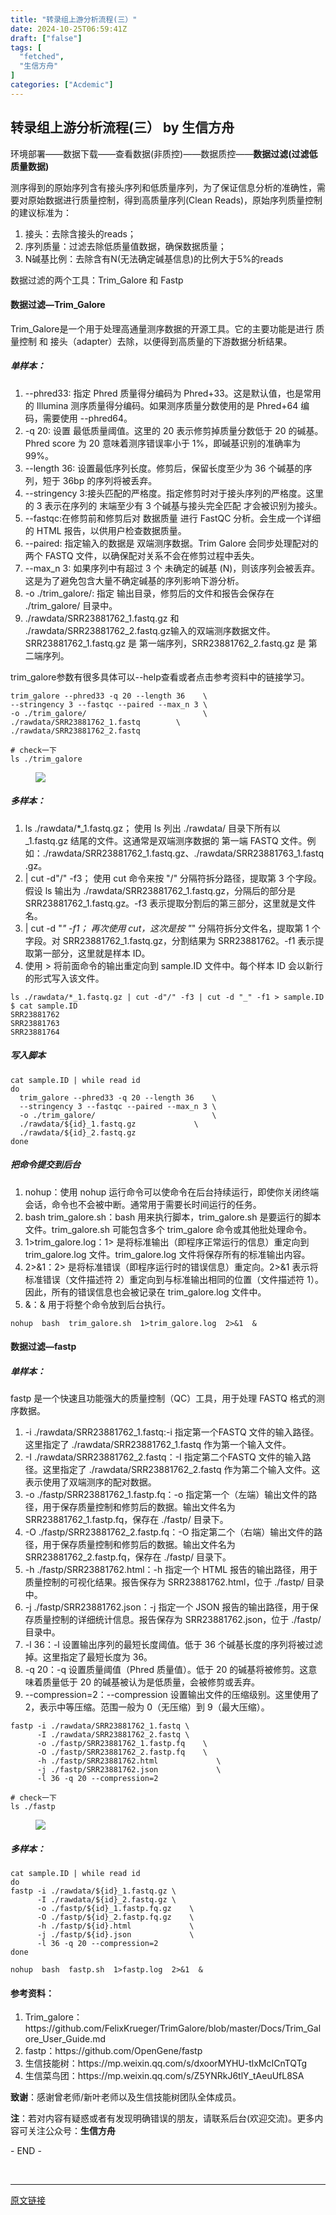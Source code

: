 ```yaml
---
title: "转录组上游分析流程(三）"
date: 2024-10-25T06:59:41Z
draft: ["false"]
tags: [
  "fetched",
  "生信方舟"
]
categories: ["Acdemic"]
---
```

转录组上游分析流程(三） by 生信方舟
------
<div><section data-tool="mdnice编辑器" data-website="https://www.mdnice.com"><p data-tool="mdnice编辑器">环境部署——数据下载——查看数据(非质控)——数据质控——<strong>数据过滤(过滤低质量数据)</strong></p><p data-tool="mdnice编辑器">测序得到的原始序列含有接头序列和低质量序列，为了保证信息分析的准确性，需要对原始数据进行质量控制，得到高质量序列(Clean Reads)，原始序列质量控制的建议标准为：</p><ol data-tool="mdnice编辑器"><li><section>接头：去除含接头的reads；</section></li><li><section>序列质量：过滤去除低质量值数据，确保数据质量；</section></li><li><section>N碱基比例：去除含有N(无法确定碱基信息)的比例大于5%的reads</section></li></ol><p data-tool="mdnice编辑器">数据过滤的两个工具：Trim_Galore 和 Fastp</p><h4 data-tool="mdnice编辑器"><span></span><span>数据过滤—Trim_Galore</span><span></span></h4><p data-tool="mdnice编辑器">Trim_Galore是一个用于处理高通量测序数据的开源工具。它的主要功能是进行 质量控制 和 接头（adapter）去除，以便得到高质量的下游数据分析结果。</p><h5 data-tool="mdnice编辑器"><span></span><span>单样本：</span><span></span></h5><ol data-tool="mdnice编辑器"><li><section>--phred33: 指定 Phred 质量得分编码为 Phred+33。这是默认值，也是常用的 Illumina 测序质量得分编码。如果测序质量分数使用的是 Phred+64 编码，需要使用 --phred64。</section></li><li><section>-q 20: 设置 最低质量阈值。这里的 20 表示修剪掉质量分数低于 20 的碱基。Phred score 为 20 意味着测序错误率小于 1%，即碱基识别的准确率为 99%。</section></li><li><section>--length 36: 设置最低序列长度。修剪后，保留长度至少为 36 个碱基的序列，短于 36bp 的序列将被丢弃。</section></li><li><section>--stringency 3:接头匹配的严格度。指定修剪时对于接头序列的严格度。这里的 3 表示在序列的 末端至少有 3 个碱基与接头完全匹配 才会被识别为接头。</section></li><li><section>--fastqc:在修剪前和修剪后对 数据质量 进行 FastQC 分析。会生成一个详细的 HTML 报告，以供用户检查数据质量。</section></li><li><section>--paired: 指定输入的数据是 双端测序数据。Trim Galore 会同步处理配对的两个 FASTQ 文件，以确保配对关系不会在修剪过程中丢失。</section></li><li><section>--max_n 3: 如果序列中有超过 3 个 未确定的碱基 (N)，则该序列会被丢弃。这是为了避免包含大量不确定碱基的序列影响下游分析。</section></li><li><section>-o ./trim_galore/: 指定 输出目录，修剪后的文件和报告会保存在 ./trim_galore/ 目录中。</section></li><li><section>./rawdata/SRR23881762_1.fastq.gz 和 ./rawdata/SRR23881762_2.fastq.gz输入的双端测序数据文件。SRR23881762_1.fastq.gz 是 第一端序列，SRR23881762_2.fastq.gz 是 第二端序列。</section></li></ol><p data-tool="mdnice编辑器">trim_galore参数有很多具体可以--help查看或者点击参考资料中的链接学习。</p><pre data-tool="mdnice编辑器"><span></span><code>trim_galore --phred33 -q <span>20</span> --length <span>36</span>    \<br>--stringency <span>3</span> --fastqc --paired --max_n <span>3</span> \<br>-o ./trim_galore/                          \<br>./rawdata/SRR23881762_1.fastq        \<br>./rawdata/SRR23881762_2.fastq<br></code></pre><pre data-tool="mdnice编辑器"><span></span><code><span># check一下</span><br>ls ./trim_galore<br></code></pre><figure data-tool="mdnice编辑器"><img data-imgfileid="100002672" data-ratio="0.1265377855887522" data-src="https://mmbiz.qpic.cn/sz_mmbiz_png/0SOG4MpDAyHBL0YSo9sAeXv96ulMA1icIjLIE8KkwzytUnkJTAm8LjjSm5icIdgWmeneUCjyBglm0nticx7DE2A5g/640?wx_fmt=png&amp;from=appmsg" data-type="png" data-w="569" src="https://mmbiz.qpic.cn/sz_mmbiz_png/0SOG4MpDAyHBL0YSo9sAeXv96ulMA1icIjLIE8KkwzytUnkJTAm8LjjSm5icIdgWmeneUCjyBglm0nticx7DE2A5g/640?wx_fmt=png&amp;from=appmsg"></figure><h5 data-tool="mdnice编辑器"><span></span><span>多样本：</span><span></span></h5><ol data-tool="mdnice编辑器"><li><section>ls ./rawdata/*_1.fastq.gz； 使用 ls 列出 ./rawdata/ 目录下所有以 _1.fastq.gz 结尾的文件。这通常是双端测序数据的 第一端 FASTQ 文件。例如：./rawdata/SRR23881762_1.fastq.gz、./rawdata/SRR23881763_1.fastq.gz。</section></li><li><section>| cut -d"/" -f3； 使用 cut 命令来按 "/" 分隔符拆分路径，提取第 3 个字段。假设 ls 输出为 ./rawdata/SRR23881762_1.fastq.gz，分隔后的部分是 SRR23881762_1.fastq.gz。-f3 表示提取分割后的第三部分，这里就是文件名。</section></li><li><section>| cut -d "<em>" -f1； 再次使用 cut，这次是按 "</em>" 分隔符拆分文件名，提取第 1 个字段。对 SRR23881762_1.fastq.gz，分割结果为 SRR23881762。-f1 表示提取第一部分，这里就是样本 ID。</section></li><li><section>使用 &gt; 将前面命令的输出重定向到 sample.ID 文件中。每个样本 ID 会以新行的形式写入该文件。</section></li></ol><pre data-tool="mdnice编辑器"><span></span><code>ls ./rawdata/*_<span>1.</span>fastq.gz | cut -d<span>"/"</span> -f3 | cut -d <span>"_"</span> -f1 &gt; sample.ID<br>$ cat sample.ID<br>SRR23881762<br>SRR23881763<br>SRR23881764<br></code></pre><h5 data-tool="mdnice编辑器"><span></span><span>写入脚本</span><span></span></h5><pre data-tool="mdnice编辑器"><span></span><code>cat sample.ID | <span>while</span> read id<br>do<br>  trim_galore --phred33 -q <span>20</span> --length <span>36</span>    \<br>  --stringency <span>3</span> --fastqc --paired --max_n <span>3</span> \<br>  -o ./trim_galore/                          \<br>  ./rawdata/${id}_<span>1.</span>fastq.gz             \<br>  ./rawdata/${id}_<span>2.</span>fastq.gz<br>done<br></code></pre><h5 data-tool="mdnice编辑器"><span></span><span>把命令提交到后台</span><span></span></h5><ol data-tool="mdnice编辑器"><li><section>nohup：使用 nohup 运行命令可以使命令在后台持续运行，即使你关闭终端会话，命令也不会被中断。通常用于需要长时间运行的任务。</section></li><li><section>bash trim_galore.sh：bash 用来执行脚本，trim_galore.sh 是要运行的脚本文件。trim_galore.sh 可能包含多个 trim_galore 命令或其他批处理命令。</section></li><li><section>1&gt;trim_galore.log：1&gt; 是将标准输出（即程序正常运行的信息）重定向到 trim_galore.log 文件。trim_galore.log 文件将保存所有的标准输出内容。</section></li><li><section>2&gt;&amp;1：2&gt; 是将标准错误（即程序运行时的错误信息）重定向。2&gt;&amp;1 表示将标准错误（文件描述符 2）重定向到与标准输出相同的位置（文件描述符 1）。因此，所有的错误信息也会被记录在 trim_galore.log 文件中。</section></li><li><section>&amp;：&amp; 用于将整个命令放到后台执行。</section></li></ol><pre data-tool="mdnice编辑器"><span></span><code>nohup  bash  trim_galore.sh  <span>1</span>&gt;trim_galore.log  <span>2</span>&gt;&amp;<span>1</span>  &amp;<br></code></pre><h4 data-tool="mdnice编辑器"><span></span><span>数据过滤—fastp</span><span></span></h4><h5 data-tool="mdnice编辑器"><span></span><span>单样本：</span><span></span></h5><p data-tool="mdnice编辑器">fastp 是一个快速且功能强大的质量控制（QC）工具，用于处理 FASTQ 格式的测序数据。</p><ol data-tool="mdnice编辑器"><li><section>-i ./rawdata/SRR23881762_1.fastq:-i 指定第一个FASTQ 文件的输入路径。这里指定了 ./rawdata/SRR23881762_1.fastq 作为第一个输入文件。</section></li><li><section>-I ./rawdata/SRR23881762_2.fastq：-I 指定第二个FASTQ 文件的输入路径。这里指定了 ./rawdata/SRR23881762_2.fastq 作为第二个输入文件。这表示使用了双端测序的配对数据。</section></li><li><section>-o ./fastp/SRR23881762_1.fastp.fq：-o 指定第一个（左端）输出文件的路径，用于保存质量控制和修剪后的数据。输出文件名为 SRR23881762_1.fastp.fq，保存在 ./fastp/ 目录下。</section></li><li><section>-O ./fastp/SRR23881762_2.fastp.fq：-O 指定第二个（右端）输出文件的路径，用于保存质量控制和修剪后的数据。输出文件名为 SRR23881762_2.fastp.fq，保存在 ./fastp/ 目录下。</section></li><li><section>-h ./fastp/SRR23881762.html：-h 指定一个 HTML 报告的输出路径，用于质量控制的可视化结果。报告保存为 SRR23881762.html，位于 ./fastp/ 目录中。</section></li><li><section>-j ./fastp/SRR23881762.json：-j 指定一个 JSON 报告的输出路径，用于保存质量控制的详细统计信息。报告保存为 SRR23881762.json，位于 ./fastp/ 目录中。</section></li><li><section>-l 36：-l 设置输出序列的最短长度阈值。低于 36 个碱基长度的序列将被过滤掉。这里指定了最短长度为 36。</section></li><li><section>-q 20：-q 设置质量阈值（Phred 质量值）。低于 20 的碱基将被修剪。这意味着质量低于 20 的碱基被认为是低质量，会被修剪或丢弃。</section></li><li><section>--compression=2：--compression 设置输出文件的压缩级别。这里使用了 2，表示中等压缩。范围一般为 0（无压缩）到 9（最大压缩）。</section></li></ol><pre data-tool="mdnice编辑器"><span></span><code>fastp -i ./rawdata/SRR23881762_1.fastq \<br>      -I ./rawdata/SRR23881762_2.fastq \<br>      -o ./fastp/SRR23881762_1.fastp.fq    \<br>      -O ./fastp/SRR23881762_2.fastp.fq    \<br>      -h ./fastp/SRR23881762.html             \<br>      -j ./fastp/SRR23881762.json             \<br>      -l <span>36</span> -q <span>20</span> --compression=<span>2</span> <br></code></pre><pre data-tool="mdnice编辑器"><span></span><code><span># check一下</span><br>ls ./fastp<br></code></pre><figure data-tool="mdnice编辑器"><img data-imgfileid="100002671" data-ratio="0.044630404463040445" data-src="https://mmbiz.qpic.cn/sz_mmbiz_png/0SOG4MpDAyHBL0YSo9sAeXv96ulMA1icIqnKHp9H9fkgGiaNOdUia5qlShtWfAQ6muiaAPZtUoqVXKZa9hThVhTgAw/640?wx_fmt=png&amp;from=appmsg" data-type="png" data-w="717" src="https://mmbiz.qpic.cn/sz_mmbiz_png/0SOG4MpDAyHBL0YSo9sAeXv96ulMA1icIqnKHp9H9fkgGiaNOdUia5qlShtWfAQ6muiaAPZtUoqVXKZa9hThVhTgAw/640?wx_fmt=png&amp;from=appmsg"></figure><h5 data-tool="mdnice编辑器"><span></span><span>多样本：</span><span></span></h5><pre data-tool="mdnice编辑器"><span></span><code>cat sample.ID | <span>while</span> read id<br>do<br>fastp -i ./rawdata/${id}_<span>1.</span>fastq.gz \<br>      -I ./rawdata/${id}_<span>2.</span>fastq.gz \<br>      -o ./fastp/${id}_<span>1.</span>fastp.fq.gz    \<br>      -O ./fastp/${id}_<span>2.</span>fastp.fq.gz    \<br>      -h ./fastp/${id}.html             \<br>      -j ./fastp/${id}.json             \<br>      -l <span>36</span> -q <span>20</span> --compression=<span>2</span><br>done<br></code></pre><pre data-tool="mdnice编辑器"><span></span><code>nohup  bash  fastp.sh  <span>1</span>&gt;fastp.log  <span>2</span>&gt;&amp;<span>1</span>  &amp;<br></code></pre><h4 data-tool="mdnice编辑器"><span></span><span>参考资料：</span><span></span></h4><ol data-tool="mdnice编辑器"><li><section>Trim_galore：https://github.com/FelixKrueger/TrimGalore/blob/master/Docs/Trim_Galore_User_Guide.md</section></li><li><section>fastp：https://github.com/OpenGene/fastp</section></li><li><section>生信技能树：https://mp.weixin.qq.com/s/dxoorMYHU-tlxMcICnTQTg</section></li><li><section>生信菜鸟团：https://mp.weixin.qq.com/s/Z5YNRkJ6tlY_tAeuUfL8SA</section></li></ol><p data-tool="mdnice编辑器"><strong>致谢</strong>：感谢曾老师/新叶老师以及生信技能树团队全体成员。</p><p data-tool="mdnice编辑器"><strong>注</strong>：若对内容有疑惑或者有发现明确错误的朋友，请联系后台(欢迎交流)。更多内容可关注公众号：<strong>生信方舟</strong></p><span>- END -</span></section><p><br></p><p><mp-style-type data-value="3"></mp-style-type></p></div>  
<hr>
<a href="https://mp.weixin.qq.com/s/EIoPqIKC4IuOFChCmHlsVQ",target="_blank" rel="noopener noreferrer">原文链接</a>
